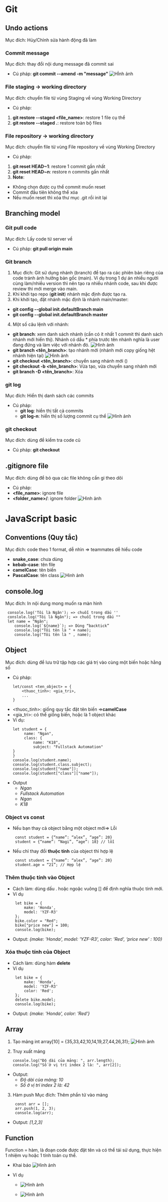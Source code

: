 # Git
## Undo actions
Mục đích: Hủy/Chỉnh sửa hành động đã làm
### Commit message
Mục đích: thay đổi nội dung message đã commit sai
- Cú pháp: **git commit --amend -m "message"**
![HÌnh ảnh](https://wizardzines.com/images/uploads/oh-shit-change-message.png)
### File staging -> working directory
Mục đích: chuyển file từ vùng Staging về vùng Working Directory
- Cú pháp: 
1. **git restore --staged <file_name>**: restore 1 file cụ thể
2. **git restore --staged .**: restore toàn bộ files

### File repository -> working directory
Mục đích: chuyển file từ vùng File repository về vùng Working Directory
- Cú pháp:
1. **git reset HEAD~1**: restore 1 commit gần nhất
2. **git reset HEAD~n**: restore n commits gần nhất
3. **Note**: 
- Không chọn được cụ thể commit muốn reset
- Commit đầu tiên không thể xóa
- Nếu muốn reset thì xóa thư mục .git rồi init lại

## Branching model
### Git pull code
Mục đích: Lấy code từ server về
- Cú pháp: **git pull origin main**
### Git branch
1. Mục đích: Git sử dụng nhánh (branch) để tạo ra các phiên bản riêng của code tránh ảnh hưởng bản gốc (main). 
 Ví dụ trong 1 dự án nhiều người cùng làm/nhiều version thì nên tạo ra nhiều nhánh code, sau khi được review thì mới merge vào main. 
2. Khi khởi tạo repo (**git init**) nhánh mặc định được tạo ra.
3. Khi khởi tạo, đặt nhánh mặc định là nhánh main/master: 
- **git config --global init.defaultBranch main**
- **git config --global init.defaultBranch master**
4. Một số câu lệnh với nhánh:
- **git branch**: xem danh sách nhánh (cần có ít nhất 1 commit thì danh sách nhánh mới hiển thị). Nhánh có dấu * phía trước tên nhánh nghĩa là user đang đứng và làm việc với nhánh đó.
![Hình ảnh](https://encrypted-tbn0.gstatic.com/images?q=tbn:ANd9GcSPT4CeYcjnJ1WttSJpIh7qK4pbjv924n3a0Q&s)
- **git branch <tên_branch>**: tạo nhánh mới (nhánh mới copy giống hệt nhánh hiện tại)
![Hình ảnh](https://i.ytimg.com/vi/t6cN7GHhGBw/maxresdefault.jpg)
- **git checkout <tên_branch>**: chuyển sang nhánh mới ()
- **git checkout -b <tên_branch>**: Vừa tạo, vừa chuyển sang nhánh mới
- **git branch -D <tên_branch>**: Xóa 

### git log
Mục đích: Hiển thị danh sách các commits
- Cú pháp:
    - **git log**: hiển thị tất cả commits
    - **git log-n**: hiển thị số lượng commit cụ thể
![Hình ảnh](https://media2.dev.to/cdn-cgi/image/width=800%2Cheight=%2Cfit=scale-down%2Cgravity=auto%2Cformat=auto/https%3A%2F%2Fdev-to-uploads.s3.amazonaws.com%2Fuploads%2Farticles%2F62dytq64p0yjrb1ednja.png)

### git checkout <revision>
Mục đích: dùng để kiểm tra code cũ
- Cú pháp: **git checkout <revision>**

## .gitignore file
Mục đích: dùng để bỏ qua các file không cần gi theo dõi
- Cú pháp:
- **<file_name>**: ignore file
- **<folder_name>/**: ignore folder
![Hình ảnh](https://pythonviz.com/wp-content/uploads/2022/06/git-gitignore-projectwide-gitignore-single-file.png)

# JavaScript basic
## Conventions (Quy tắc)
Mục đích: code theo 1 format, dễ nhìn => teammates dễ hiểu code
- **snake_case**: chưa dùng
- **kebab-case**: tên file
- **camelCase**: tên biến
- **PascalCase**: tên class
![Hình ảnh](https://media.licdn.com/dms/image/v2/D5622AQGRVjw-Lmlcxw/feedshare-shrink_800/feedshare-shrink_800/0/1709444901414?e=2147483647&v=beta&t=eH9SS6knppnLkYgW0xPYdxEbqT-bpBB9yb_wAmbDbOo)

## console.log
Mục đích: In nội dung mong muốn ra màn hình
~~~
 console.log('Tôi là Ngân'); => chuỗi trong dấu ''
 conslole.log("Tôi là Ngân"); => chuỗi trong dấu ""
 let name = "Ngân"; 
    console.log(`${name}`); => Dùng “backtick”
    console.log("Tôi tên là " + name);
    console.log("Tôi tên là " , name);
~~~

## Object
Mục đích: dùng để lưu trữ tập hợp các giá trị vào cùng một biến hoặc hằng số
- Cú pháp: 
    ~~~ 
    let/const <ten_object> = {
        <thuoc_tinh>: <gia_tri>,
        ...
    }
    ~~~
- <thuoc_tinh>: giống quy tắc đặt tên biến =>**camelCase**
- <gia_tri>: có thể giống biến, hoặc là 1 object khác
- Ví dụ:
    ~~~
    let student = {
         name: "Ngan",
         class: {
             name: "K18",
             subject: "Fullstack Automation"
    }
    }
    console.log(student.name);
    console.log(student.class.subject);
    console.log(student["name"]);
    console.log(student["class"]["name"]);
    ~~~
-  Output
    - *Ngan*
    - *Fullstack Automation*
    - *Ngan*
    - *K18*

### Object vs const
- Nếu bạn thay cả object bằng một object mới=> Lỗi
    ~~~
     const student = {“name”: “alex”, “age”: 20}
     student = {“name”: “Nagi”, “age”: 18} // lỗi
     ~~~
- Nếu chỉ thay đổi **thuộc tính** của object thì hợp lệ
    ~~~
     const student = {“name”: “alex”, “age”: 20}
     student.age = “21”; // Hợp lệ
    ~~~

### Thêm thuộc tính vào Object
- Cách làm: dùng dấu . hoặc ngoặc vuông [] để định nghĩa thuộc tính mới.
- Ví dụ
    ~~~
     let bike = {
         make: 'Honda',
         model: 'YZF-R3'
     };
     bike.color = "Red";
     bike["price new"] = 100;
     console.log(bike);
    ~~~
- Output:
*{make: 'Honda', model: 'YZF-R3', color: 'Red', ‘price new’ : 100}*

### Xóa thuộc tính của Object
- Cách làm: dùng hàm **delete**
- Ví dụ
    ~~~
     let bike = {
         make: 'Honda',
         model: 'YZF-R3'
         color: 'Red';
     };
     delete bike.model;
     console.log(bike);
     ~~~
- Output:
*{make: 'Honda', color: 'Red'}*
## Array
1. Tạo mảng
int array[10] = {35,33,42,10,14,19,27,44,26,31};
![Hình ảnh](https://cdn1.byjus.com/wp-content/uploads/2021/09/word-image4.png)

2. Truy xuất mảng
    ~~~
    console.log("Độ dài của mảng: ", arr.length);
    console.log("Số ở vị trí index 2 là: ", arr[2]);
    ~~~
- Output:
    - *Độ dài của mảng: 10*
    - *Số ở vị trí index 2 là: 42*

3. Hàm push
Mục đích: Thêm phần tử vào mảng
    ~~~
     const arr = [];
     arr.push(1, 2, 3);
     console.log(arr);
     ~~~
- Output: *[1,2,3]*


## Function
Function = hàm, là đoạn code được đặt tên và có thể tái sử dụng, thực hiện 1 nhiệm vụ hoặc 1 tính toán cụ thể.
- Khai báo
![Hình ảnh](https://www.scientecheasy.com/wp-content/uploads/2022/02/javascript-function-syntax.png)

- Ví dụ
    - ![Hình ảnh](https://www.programiz.com/sites/tutorial2program/files/javascript-create-function.png)

    - ![Hình ảnh](https://scaler.com/topics/images/structure-of-a-javascript-function.webp)